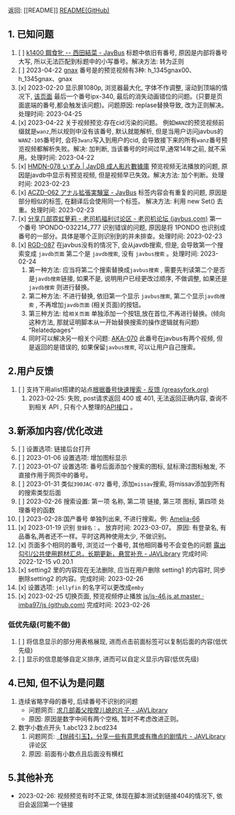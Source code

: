  返回: [[README]]    [README(GitHub)](https://github.com/qxinGitHub/searchAV#readme)  

## 1. 已知问题
1. [ ] [k1400 餌食牝 -- 西田結菜 - JavBus](https://www.javbus.com/K1400) 标题中依旧有番号, 原因是内部将番号大写, 所以无法匹配到标题中的小写番号。解决方法: 转为正则
7. [ ] 2023-04-22 [gnax](https://www.javbus.com/search/gnax&type=&parent=ce) 番号是的预览视频有3种: h_1345gnax00、h_1345gnax、gnax
6. [x] 2023-02-20  显示屏1080p, 浏览器最大化, 字体不作调整, 滚动到顶端的情况下,  [该页面](https://www.javlibrary.com/cn/publictopic.php?id=164720)  最后一个番号ipx-340, 最后的消失动画错位的问题。(只要是页面底端的番号,都会触发该问题)。问题原因: replase替换导致, 改为正则解决。处理时间: 2023-04-25
8. [x] 2023-04-22 关于视频预览:存在cid污染的问题。 例如`WANZ`的预览视频前缀就是`wanz`,所以规则中没有该番号, 默认就能解析, 但是当用户访问javbus的`WANZ-105`番号时, 会将`3wanz`写入到用户的cid, 会导致接下来的所有`wanz`番号预览视频都解析失败。解决: 加判断, 当该番号的时间过早,通常14年之前, 就不采用。处理时间: 2023-04-22
9. [x] [HMDN-078 いずみ | JavDB 成人影片數據庫](https://javdb.com/v/a44M4) 预览视频无法播放的问题, 原因是javdb中显示有预览视频, 但是视频早已失效。解决方法: 加个判断。处理时间: 2023-02-23  
10. [x] [ACZD-062 アナル拡張実験室 - JavBus](https://www.javbus.com/ACZD-062) 标签内容会有重复的问题, 原因是部分相似的标签, 在翻译后会使用同一个标签。  解决方法: 利用 new Set() 去重。处理时间: 2023-02-23  
11. [x] [分享几部霓虹萝莉 - 老司机福利讨论区 - 老司机论坛 (javbus.com)](https://www.javbus.com/forum/forum.php?mod=viewthread&tid=109333&extra=page%3D1) 第一个番号 1PONDO-032214_777 识别错误的问题, 原因是将 1PONDO 也识别成番号的一部分。具体是哪个正则识别到的并未排查。处理时间: 2023-02-23  
12. [x] [RGD-087](https://www.javlibrary.com/cn/userposts.php?mode=&u=carenstrid&page=8) 在javbus没有的情况下, 会从javdb搜索, 但是, 会导致第一个搜索变成 `javdb页面` 第二个是 `javdb搜索`, 没有 `javbus搜索` 。处理时间: 2023-02-24
	1. 第一种方法: 应当将第二个搜索替换成`javbus搜索` , 需要先判读第二个是否是`javdb搜索`链接, 如果不是, 说明用户已经更改过顺序, 不做调整, 如果还是`javdb搜索` 则进行替换。
	2. 第二种方法: 不进行替换, 依旧第一个显示 `javbus搜索`, 第二个显示`javdb搜索` , 不再增加`javdb页面` (相关页面)的按钮。
	3. 第三种方法: 给`相关页面` 单独添加一个按钮,放在首位,不再进行替换。(倾向这种方法, 那就证明脚本从一开始替换搜索的操作逻辑就有问题) “Relatedpages”
	4. 同时可以解决另一相关个问题: [AKA-070](https://www.javbus.com/AKA-070_2020-04-24) 此番号在javbus有两个视频, 但是返回的是错误的, 如果保留`javbus搜索`, 可以让用户自己搜索。

## 2.用户反馈
1. [ ] 支持下用alist搭建的站点[根据番号快速搜索 - 反馈 (greasyfork.org)](https://greasyfork.org/zh-CN/scripts/423350-%E6%A0%B9%E6%8D%AE%E7%95%AA%E5%8F%B7%E5%BF%AB%E9%80%9F%E6%90%9C%E7%B4%A2/discussions/160849) 
	1. 2023-02-25: 失败, post请求返回 400 或 401, 无法返回正确内容, 查询不到相关 API , 只有个人整理的[API接口](https://zhuanlan.zhihu.com/p/587004798) 。

## 3.新添加内容/优化改进
5. [ ] 设置选项: 链接后台打开
7. [ ] 2023-01-06 设置选项: 增加图标显示
8. [ ] 2023-01-07 设置选项: 番号后面添加个搜索的图标, 鼠标滑过图标触发, 不直接作用于网页中的番号。
10. [ ] 2023-01-31 类似`390JAC-072` 番号, 添加`missav`搜索, 将missav添加到所有的搜索类型后面  
12. [ ] 2023-02-26 搜索设置: 第一项 名称, 第二项 链接, 第三项 图标, 第四项 处理番号的函数
13. [ ] 2023-02-28:国产番号 单独列出来, 不进行搜索。例:  [Amelia-66](https://www.javbus.com/forum/forum.php?mod=viewthread&tid=112403&extra=page%3D1)  
9. [x] 2023-01-19 识别 `登録名：`。 放弃时间: 2023-03-07。 原因: 有登录名, 有品番名,两者还不一样。平时这两种使用太少, 不做识别。
14. [x] 页面多个相同的番号, 浏览过一个番号, 其他相同番号不会变色的问题 [露出勾引/公共使用题材汇总，长期更新，悬赏补充 - JAVLibrary](https://www.javlibrary.com/cn/publictopic.php?id=122596) 完成时间: 2022-12-15 v0.20.1   
15. [x] setting2 里的内容现在无法删除, 应当在用户删除 setting1 的内容时, 同步删除setting2 的内容。完成时间: 2023-02-26
16. [x] 设置选项:  `jellyfin` 的名字可以更改成`emby` 
17. [x] 2023-02-25 切换页面, 预览视频停止播放 [js/js-46.js at master · imba97/js (github.com)](https://github.com/imba97/js/blob/master/code/js-46.js)  完成时间: 2023-02-26
### 低优先级(可能不做)
1. [ ] 将信息显示的部分用表格展现, 进而点击前面标签可以复制后面的内容(低优先级)
2. [ ] 显示的信息能够自定义排序,  进而可以自定义显示内容(低优先级)
 
## 4.已知, 但不认为是问题
1. 连续省略字母的番号, 后续番号不识别的问题
	- 问题网页:   [求几部義父按摩儿媳的片子 - JAVLibrary](https://www.javlibrary.com/cn/publictopic.php?id=162213)
	-  原因: 原因是数字中间有两个空格, 暂时不考虑改进正则。
2. 数字小数点开头 1.abc123 2.bcd234
	1. 问题网页: [【抛砖引玉】，分享一些有意思或有撸点的剧情片 - JAVLibrary](https://www.javlibrary.com/cn/publictopic.php?id=129309)  评论区  
	2. 原因: 前面有小数点且后面没有横杠



## 5.其他补充
- 2023-02-26:  视频预览有时不正常, 体现在脚本测试到链接404的情况下, 依旧会返回第一个链接